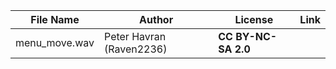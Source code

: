 | File Name        | Author   | License   | Link                            |
|------------------|----------|-----------|---------------------------------|
| menu_move.wav | Peter Havran (Raven2236) | **CC BY-NC-SA 2.0** | |
